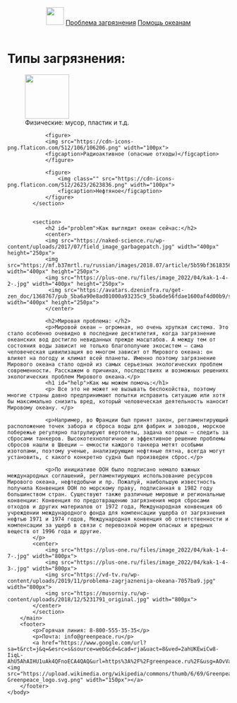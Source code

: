 
<html>
    <body>
    <head>
    </head>
        <title>Загрязнение океана</title>
        <link rel="stylesheet" href="style.css"/>
        <header>
            <nav>
                <img class="home_logo" src="https://cdn-icons-png.flaticon.com/512/921/921490.png" width="40px">
                <a class="proj_nav" href="#problem">Проблема загрязнения</a>
                <a class="newproj_nav" href="#help"> Помощь океанам</a>
            </nav>
        </header>
        <main>
            <h1>Типы загрязнения: </h1>
            <section class="garant">
                <figure>
                    <img src="https://cdn-icons-png.flaticon.com/512/2750/2750988.png" width="100px">
                    <figcaption>Физические: мусор, пластик и т.д.</figcaption>
                </figure>
                
                <figure>
                <img src="https://cdn-icons-png.flaticon.com/512/106/106206.png" width="100px">
                <figcaption>Радиоактивное (опасные отходы)</figcaption>
                </figure>
                
                <figure>
                    <img class="" src="https://cdn-icons-png.flaticon.com/512/2623/2623836.png" width="100px">
                    <figcaption>Нефтяное</figcaption>
                </figure>
            </section>


            <section>
                <h2 id="problem">Как выглядит океан сейчас:</h2>
                <center>
                <img src="https://naked-science.ru/wp-content/uploads/2017/07/field_image_garbagepatch.jpg" width="400px" height="250px">
                <img src="https://mf.b37mrtl.ru/russian/images/2018.07/article/5b59bf36183561cf778b4585.jpg" width="400px" height="250px">
                <img src="https://plus-one.ru/files/image_2022/04/kak-1-4-2-.jpg" width="400px" height="250px">
                 <img src="https://avatars.dzeninfra.ru/get-zen_doc/1368767/pub_5ba6a90e8ad01000a93235c9_5ba6de56fdae1600af4d00b9/scale_1200" width="400px" height="250px">
                </center>
               
                <h2>Мировая проблема: </h2>
                <p>Мировой океан — огромная, но очень хрупкая система. Это стало особенно очевидно в последние десятилетия, когда загрязнение океанских вод достигло невиданных прежде масштабов. А между тем от состояния воды зависит не только благополучие экосистем — сама человеческая цивилизация во многом зависит от Мирового океана: он влияет на погоду и климат всей планеты. Именно поэтому загрязнение Мирового океана стало одной из самых серьезных экологических проблем современности. Расскажем о причинах, последствиях и возможных решениях экологических проблем Мирового океана.</p>
                <h1 id="help">Как мы можем помочь:</h1>
                <p> Все это не может не вызывать беспокойства, поэтому многие страны давно предпринимают попытки исправить ситуацию или хотя бы максимально снизить вред, который человеческая деятельность наносит Мировому океану. </p>

                <p>Например, во Франции был принят закон, регламентирующий расположение точек забора и сброса воды для фабрик и заводов, морское побережье регулярно патрулируют вертолеты, задача которых — следить за сбросами танкеров. Высокотехнологичное и эффективное решение проблемы сбросов нашли в Швеции — емкости каждого танкера метят особыми изотопами, поэтому ученые, анализирующие нефтяные пятна, всегда могут установить, с какого конкретно судна был произведен сброс.</p>   

                <p>По инициативе ООН было подписано немало важных международных соглашений, регламентирующих использование ресурсов Мирового океана, нефтедобычи и пр. Пожалуй, наибольшую известность получила Конвенция ООН по морскому праву, подписанная в 1982 году большинством стран. Существуют также различные мировые и региональные конвенции: Конвенция по предотвращению загрязнения моря сбросами отходов и других материалов от 1972 года, Международная конвенция об учреждении международного фонда для компенсации ущерба от загрязнения нефтью 1971 и 1974 годов, Международная конвенция об ответственности и компенсации за ущерб в связи с перевозкой морем опасных и вредных веществ от 1996 года и другие.
            </p>
            <center>
                <img src="https://plus-one.ru/files/image_2022/04/kak-1-4-7-.jpg" width="800px">
                <img src="https://plus-one.ru/files/image_2022/04/kak-1-4-3-.jpg" width="800px">
                <img src="https://vd-tv.ru/wp-content/uploads/2019/11/problema-zagrjaznenija-okeana-7057ba9.jpg" width="800px">
                <img src="https://musorniy.ru/wp-content/uploads/2018/12/5231791_original.jpg" width="800px">
            </center>
            </section>
        </main>
        <footer>
            <p>Горячая линия: 8-800-555-35-35</p>
            <p>Почта: info@greenpeace.ru</p>
            <a href="https://www.google.com/url?sa=t&rct=j&q=&esrc=s&source=web&cd=&cad=rja&uact=8&ved=2ahUKEwiCw8-IiqL-AhU5AhAIHU1uAk4QFnoECA4QAQ&url=https%3A%2F%2Fgreenpeace.ru%2F&usg=AOvVaw1j5FAFbvstGVemgYooh5eW"><img src="https://upload.wikimedia.org/wikipedia/commons/thumb/6/69/Greenpeace_logo.svg/1280px-Greenpeace_logo.svg.png" width="150px"></a>
        </footer>
    </body>

</html>
